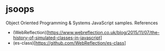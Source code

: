 # jsoops

Object Oriented Programming & Systems JavaScript samples. References
* (WebReflection)[https://www.webreflection.co.uk/blog/2015/11/07/the-history-of-simulated-classes-in-javascript]
* (es-class)[https://github.com/WebReflection/es-class]
